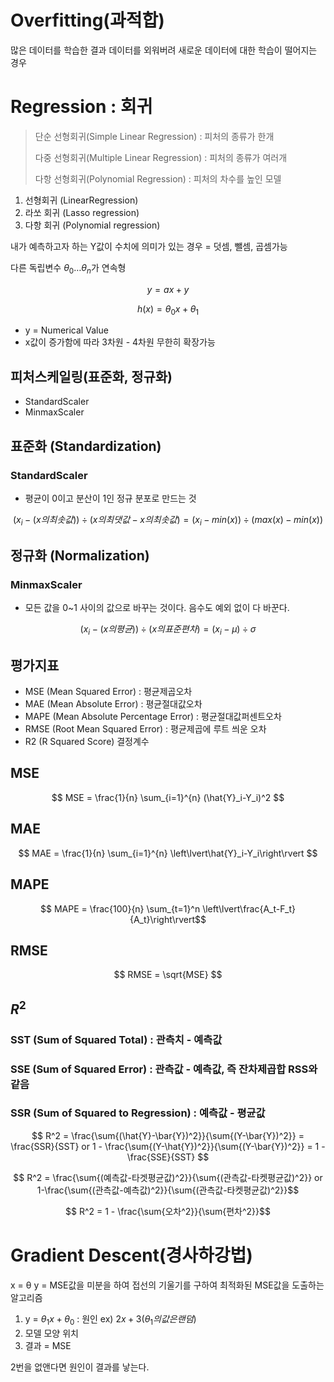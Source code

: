 # Overfitting(과적합)
많은 데이터를 학습한 결과 데이터를 외워버려 새로운 데이터에 대한 학습이 떨어지는 경우

# Regression : 회귀
> 단순 선형회귀(Simple Linear Regression) : 피처의 종류가 한개
>
> 다중 선형회귀(Multiple Linear Regression) : 피처의 종류가 여러개
>
> 다항 선형회귀(Polynomial Regression) : 피처의 차수를 높인 모델

1. 선형회귀 (LinearRegression)
2. 라쏘 회귀 (Lasso regression)
3. 다항 회귀 (Polynomial regression)

내가 예측하고자 하는 Y값이 수치에 의미가 있는 경우 = 덧셈, 뺄셈, 곱셈가능

다른 독립변수 $\theta_0\dots\theta_n$가 연속형

$$ y = ax + y  $$

$$ h(x) = \theta_0x + \theta_1  $$

- y = Numerical Value
- x값이 증가함에 따라 3차원 - 4차원 무한히 확장가능
## 피처스케일링(표준화, 정규화)
- StandardScaler
- MinmaxScaler
## 표준화 (Standardization)
### StandardScaler
- 평균이 0이고 분산이 1인 정규 분포로 만드는 것

$$ (x_i-(x의 최솟값)) \div (x의 최댓값 - x의 최솟값) = (x_i-min(x)) \div (max(x)-min(x)) $$

## 정규화 (Normalization)
### MinmaxScaler
- 모든 값을 0~1 사이의 값으로 바꾸는 것이다. 음수도 예외 없이 다 바꾼다.

$$ (x_i - (x의 평균)) \div (x의 표준편차) = (x_i-\mu) \div \sigma $$

## 평가지표
- MSE (Mean Squared Error) : 평균제곱오차
- MAE (Mean Absolute Error) : 평균절대값오차
- MAPE (Mean Absolute Percentage Error) : 평균절대값퍼센트오차
- RMSE (Root Mean Squared Error) : 평균제곱에 루트 씌운 오차
- R2 (R Squared Score) 결정계수

## MSE
$$ MSE = \frac{1}{n} \sum_{i=1}^{n} (\hat{Y}_i-Y_i)^2 $$
## MAE
$$ MAE = \frac{1}{n} \sum_{i=1}^{n} \left\lvert\hat{Y}_i-Y_i\right\rvert $$
## MAPE
$$ MAPE = \frac{100}{n} \sum_{t=1}^n \left\lvert\frac{A_t-F_t}{A_t}\right\rvert$$
## RMSE
$$ RMSE = \sqrt{MSE} $$
## $R^2$
### SST (Sum of Squared Total) : 관측치 - 예측값
### SSE (Sum of Squared Error) : 관측값 - 예측값, 즉 잔차제곱합 RSS와 같음
### SSR (Sum of Squared to Regression) : 예측값 - 평균값

$$ R^2 = \frac{\sum{(\hat{Y}-\bar{Y})^2}}{\sum{(Y-\bar{Y})^2}} = \frac{SSR}{SST} or 1 - \frac{\sum{(Y-\hat{Y})^2}}{\sum{(Y-\bar{Y})^2}} = 1 - \frac{SSE}{SST} $$


$$ R^2 = \frac{\sum{(예측값-타겟평균값)^2}}{\sum{(관측값-타켓평균값)^2}} or 1-\frac{\sum{(관측값-예측값)^2}}{\sum{(관측값-타켓평균값)^2}}$$

$$ R^2 = 1 - \frac{\sum{오차^2}}{\sum{편차^2}}$$

# Gradient Descent(경사하강법)
x = θ  y = MSE값을 미분을 하여 접선의 기울기를 구하여 최적화된 MSE값을 도출하는 알고리즘

1. y = $θ_1x + θ_0$ : 원인 ex) $2x + 3 (θ_1의 값은 랜덤)$
2. 모델 모양 위치
3. 결과 = MSE

2번을 없앤다면 원인이 결과를 낳는다.